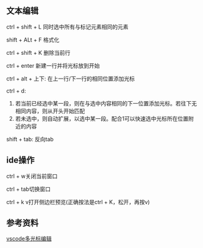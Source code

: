 ## 文本编辑

ctrl + shift + L 同时选中所有与标记元素相同的元素

shift + ALt + F 格式化

ctrl + shift + K 删除当前行

ctrl + enter 新建一行并将光标放到开始

ctrl + alt + 上下: 在上一行/下一行的相同位置添加光标

ctrl + d:
1. 若当前已经选中某一段，则在与选中内容相同的下一位置添加光标。若往下无相同内容，则从开头开始匹配
2. 若未选中，则自动扩展，以选中某一段。配合1可以快速选中光标所在位置附近的内容

shift + tab: 反向tab

## ide操作

ctrl + w关闭当前窗口

ctrl + tab切换窗口

ctrl + k v打开侧边栏预览(正确按法是ctrl + K，松开，再按v)

## 参考资料

[vscode多光标编辑](https://blog.csdn.net/Gomeer/article/details/91417928)



